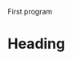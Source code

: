 
<html>
<head>
<link rel='stylesheet' href='c:\\boot\bootstrap-3.4.1-dist\css\bootstrap.min.css'>
</head>
<body>
<div class ='container '>
<p>First program</p>
<h1>Heading</h1>
</body>
</html>
